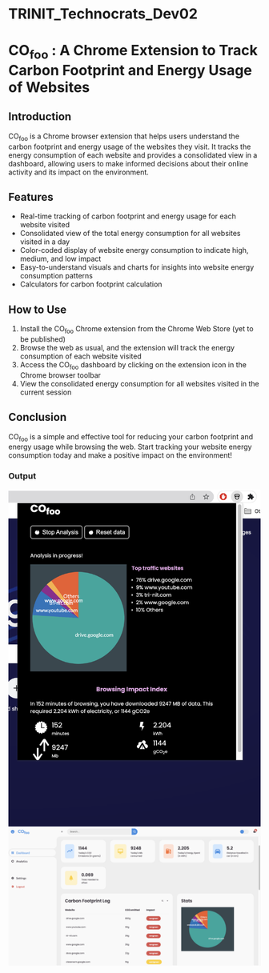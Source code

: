 # TRINIT_Technocrats_Dev02

# CO<sub>foo</sub> : A Chrome Extension to Track Carbon Footprint and Energy Usage of Websites

## Introduction

CO<sub>foo</sub> is a Chrome browser extension that helps users understand the carbon footprint and energy usage of the websites they visit. It tracks the energy consumption of each website and provides a consolidated view in a dashboard, allowing users to make informed decisions about their online activity and its impact on the environment.

## Features

- Real-time tracking of carbon footprint and energy usage for each website visited
- Consolidated view of the total energy consumption for all websites visited in a day
- Color-coded display of website energy consumption to indicate high, medium, and low impact
- Easy-to-understand visuals and charts for insights into website energy consumption patterns
- Calculators for carbon footprint calculation

## How to Use

1. Install the CO<sub>foo</sub> Chrome extension from the Chrome Web Store (yet to be published)
2. Browse the web as usual, and the extension will track the energy consumption of each website visited
3. Access the CO<sub>foo</sub> dashboard by clicking on the extension icon in the Chrome browser toolbar
4. View the consolidated energy consumption for all websites visited in the current session


## Conclusion

CO<sub>foo</sub> is a simple and effective tool for reducing your carbon footprint and energy usage while browsing the web. Start tracking your website energy consumption today and make a positive impact on the environment!

### Output
![alt text](https://github.com/Technocrats-nitw/TRINIT_Technocrats_Dev02/blob/d1abeeb95e8ab3b07a4448872921efcd4854b58e/extension-popup.png)
![alt text](https://github.com/Technocrats-nitw/TRINIT_Technocrats_Dev02/blob/d1abeeb95e8ab3b07a4448872921efcd4854b58e/dashboard.png)


